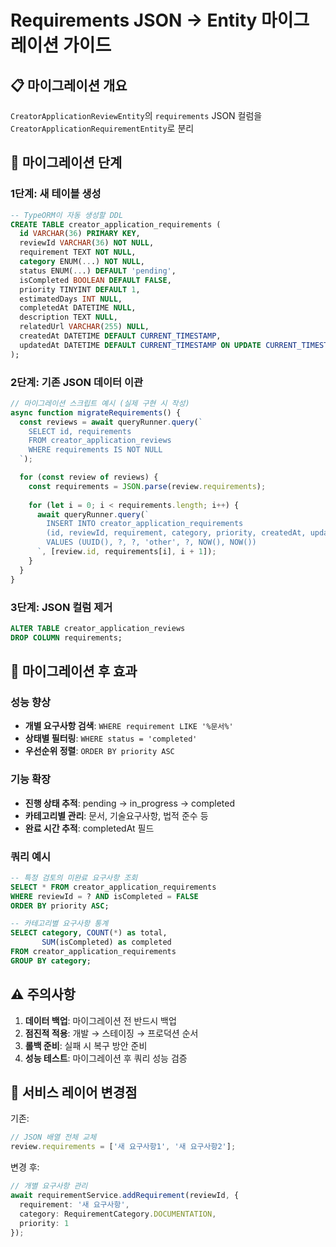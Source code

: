 # Requirements JSON → Entity 마이그레이션 가이드

## 📋 마이그레이션 개요

`CreatorApplicationReviewEntity`의 `requirements` JSON 컬럼을 `CreatorApplicationRequirementEntity`로 분리

## 🔄 마이그레이션 단계

### 1단계: 새 테이블 생성
```sql
-- TypeORM이 자동 생성할 DDL
CREATE TABLE creator_application_requirements (
  id VARCHAR(36) PRIMARY KEY,
  reviewId VARCHAR(36) NOT NULL,
  requirement TEXT NOT NULL,
  category ENUM(...) NOT NULL,
  status ENUM(...) DEFAULT 'pending',
  isCompleted BOOLEAN DEFAULT FALSE,
  priority TINYINT DEFAULT 1,
  estimatedDays INT NULL,
  completedAt DATETIME NULL,
  description TEXT NULL,
  relatedUrl VARCHAR(255) NULL,
  createdAt DATETIME DEFAULT CURRENT_TIMESTAMP,
  updatedAt DATETIME DEFAULT CURRENT_TIMESTAMP ON UPDATE CURRENT_TIMESTAMP
);
```

### 2단계: 기존 JSON 데이터 이관
```javascript
// 마이그레이션 스크립트 예시 (실제 구현 시 작성)
async function migrateRequirements() {
  const reviews = await queryRunner.query(`
    SELECT id, requirements 
    FROM creator_application_reviews 
    WHERE requirements IS NOT NULL
  `);

  for (const review of reviews) {
    const requirements = JSON.parse(review.requirements);
    
    for (let i = 0; i < requirements.length; i++) {
      await queryRunner.query(`
        INSERT INTO creator_application_requirements 
        (id, reviewId, requirement, category, priority, createdAt, updatedAt)
        VALUES (UUID(), ?, ?, 'other', ?, NOW(), NOW())
      `, [review.id, requirements[i], i + 1]);
    }
  }
}
```

### 3단계: JSON 컬럼 제거
```sql
ALTER TABLE creator_application_reviews 
DROP COLUMN requirements;
```

## 🎯 마이그레이션 후 효과

### 성능 향상
- **개별 요구사항 검색**: `WHERE requirement LIKE '%문서%'`
- **상태별 필터링**: `WHERE status = 'completed'`
- **우선순위 정렬**: `ORDER BY priority ASC`

### 기능 확장
- **진행 상태 추적**: pending → in_progress → completed
- **카테고리별 관리**: 문서, 기술요구사항, 법적 준수 등
- **완료 시간 추적**: completedAt 필드

### 쿼리 예시
```sql
-- 특정 검토의 미완료 요구사항 조회
SELECT * FROM creator_application_requirements 
WHERE reviewId = ? AND isCompleted = FALSE 
ORDER BY priority ASC;

-- 카테고리별 요구사항 통계
SELECT category, COUNT(*) as total, 
       SUM(isCompleted) as completed
FROM creator_application_requirements 
GROUP BY category;
```

## ⚠️ 주의사항

1. **데이터 백업**: 마이그레이션 전 반드시 백업
2. **점진적 적용**: 개발 → 스테이징 → 프로덕션 순서
3. **롤백 준비**: 실패 시 복구 방안 준비
4. **성능 테스트**: 마이그레이션 후 쿼리 성능 검증

## 📝 서비스 레이어 변경점

기존:
```typescript
// JSON 배열 전체 교체
review.requirements = ['새 요구사항1', '새 요구사항2'];
```

변경 후:
```typescript
// 개별 요구사항 관리
await requirementService.addRequirement(reviewId, {
  requirement: '새 요구사항',
  category: RequirementCategory.DOCUMENTATION,
  priority: 1
});
```